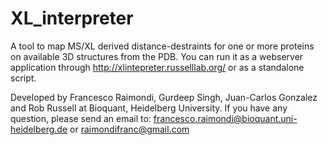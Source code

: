# XL_interpreter

A tool to map MS/XL derived distance-destraints for one or more proteins on available 3D structures from the PDB.
You can run it as a webserver application through http://xlintepreter.russelllab.org/ or as a standalone script.

Developed by Francesco Raimondi, Gurdeep Singh, Juan-Carlos Gonzalez and Rob Russell at Bioquant, Heidelberg University.
If you have any question, please send an email to: francesco.raimondi@bioquant.uni-heidelberg.de or raimondifranc@gmail.com
